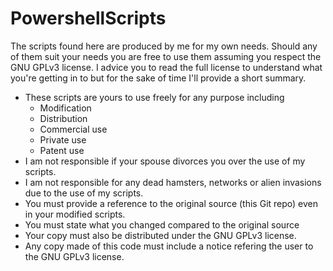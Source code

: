 # PowershellScripts
The scripts found here are produced by me for my own needs.
Should any of them suit your needs you are free to use them assuming you respect the GNU GPLv3 license.
I advice you to read the full license to understand what you're getting in to but for the sake of time I'll provide a short summary.

* These scripts are yours to use freely for any purpose including
  * Modification
  * Distribution
  * Commercial use
  * Private use
  * Patent use
* I am not responsible if your spouse divorces you over the use of my scripts.
* I am not responsible for any dead hamsters, networks or alien invasions due to the use of my scripts.
* You must provide a reference to the original source (this Git repo) even in your modified scripts.
* You must state what you changed compared to the original source
* Your copy must also be distributed under the GNU GPLv3 license.
* Any copy made of this code must include a notice refering the user to the GNU GPLv3 license.
